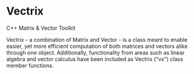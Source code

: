 # Vectrix
C++ Matrix &amp; Vector Toolkit


Vectrix - a combination of Matrix and Vector - is a class meant to enable easier, yet more efficient computation of both matrices and vectors alike through one object. Additionally, functionality from areas such as linear algebra and vector calculus have been included as Vectrix ("vx") class member functions.
